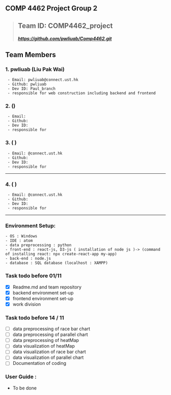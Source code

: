 ## COMP 4462 Project Group 2
>## Team ID: COMP4462_project
>##### https://github.com/pwliuab/Comp4462.git
## Team Members
### 1. pwliuab (Liu Pak Wai)
```
 - Email: pwliuab@connect.ust.hk
 - Github: pwliuab
 - Dev ID: Paul_branch
 - responsible for web construction including backend and frontend
```
### 2. ()
```
 - Email: 
 - Github: 
 - Dev ID: 
 - responsible for 
```
### 3. (  )
```
 - Email: @connect.ust.hk
 - Github: 
 - Dev ID: 
 - responsible for 
```
***
### 4. (  )
```
 - Email: @connect.ust.hk
 - Github: 
 - Dev ID: 
 - responsible for 
```
***
### Environment Setup:
```
- OS : Windows 
- IDE : atom
- data preprocessing : python
- front-end : react-js, D3-js ( installation of node js )-> (command of installing react: npx create-react-app my-app)
- back-end : node.js 
- database : SQL database (localhost : XAMPP)
```
### Task todo before 01/11
- [x] Readme.md and team repository
- [X] backend environment set-up
- [X] frontend environment set-up
- [x] work division 
### Task todo before 14 / 11
- [ ] data preprocessing of race bar chart 
- [ ] data preprocessing of parallel chart
- [ ] data preprocessing of heatMap
- [ ] data visualization of heatMap
- [ ] data visualization of race bar chart
- [ ] data visualization of parallel chart
- [ ] Documentation of coding  
 ### User Guide :
- To be done

